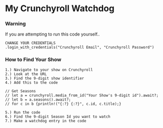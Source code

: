 # My Crunchyroll Watchdog

### Warning
If you are attempting to run this code yourself..
    
    CHANGE YOUR CREDENTIALS
    .login_with_credentials("Crunchyroll Email", "Crunchyroll Password")

### How to Find Your Show
    1.) Navigate to your show on Crunchyroll
    2.) Look at the URL
    3.) Find the 9-digit show identifier
    4.) Add this to the code

    // Get Seasons
    // let a = crunchyroll.media_from_id("Your Show's 9-digit id").await?;
    // let b = a.seasons().await?;
    // for c in b {println!("{:?} {:?}", c.id, c.title);}

    5.) Run the code
    6.) Find the 9-digit Season Id you want to watch
    7.) Make a watchdog entry in the code
    
